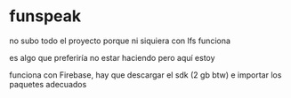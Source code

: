 # funspeak

no subo todo el proyecto porque ni siquiera con lfs funciona

es algo que preferiría no estar haciendo pero aquí estoy

funciona con Firebase, hay que descargar el sdk (2 gb btw) e importar los paquetes adecuados
